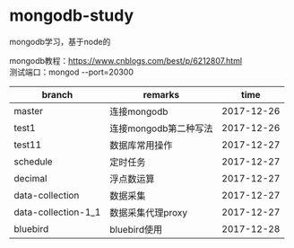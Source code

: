 # mongodb-study
mongodb学习，基于node的

mongodb教程：https://www.cnblogs.com/best/p/6212807.html   
测试端口：mongod --port=20300  

branch | remarks | time
---|---|---
master | 连接mongodb | 2017-12-26
test1 | 连接mongodb第二种写法 | 2017-12-26
test11 | 数据库常用操作 | 2017-12-27
schedule | 定时任务 | 2017-12-27
decimal | 浮点数运算 | 2017-12-27
data-collection | 数据采集 | 2017-12-27
data-collection-1_1 | 数据采集代理proxy | 2017-12-27
bluebird | bluebird使用 | 2017-12-28
